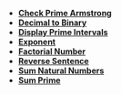 - **[Check Prime Armstrong](CCheckPrimeArmstrong)**
- **[Decimal to Binary](CDecimaltoBinary)**
- **[Display Prime Intervals](CDisplayPrimeIntervals)**
- **[Exponent](CExponent)**
- **[Factorial Number](CFactorialNumber)**
- **[Reverse Sentence](CReverseSentence)**
- **[Sum Natural Numbers](CSumNaturalNumbers)**
- **[Sum Prime](CSumPrime)**